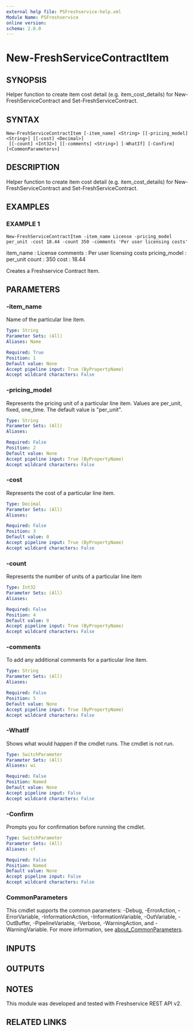 ```yaml
---
external help file: PSFreshservice-help.xml
Module Name: PSFreshservice
online version:
schema: 2.0.0
---
```


# New-FreshServiceContractItem

## SYNOPSIS
Helper function to create item cost detail (e.g.
item_cost_details) for New-FreshServiceContract and Set-FreshServiceContract.

## SYNTAX

```
New-FreshServiceContractItem [-item_name] <String> [[-pricing_model] <String>] [[-cost] <Decimal>]
 [[-count] <Int32>] [[-comments] <String>] [-WhatIf] [-Confirm] [<CommonParameters>]
```

## DESCRIPTION
Helper function to create item cost detail (e.g.
item_cost_details) for New-FreshServiceContract and Set-FreshServiceContract.

## EXAMPLES

### EXAMPLE 1
```
New-FreshServiceContractItem -item_name License -pricing_model per_unit -cost 18.44 -count 350 -comments 'Per user licensing costs'
```

item_name     : License
comments      : Per user licensing costs
pricing_model : per_unit
count         : 350
cost          : 18.44

Creates a Freshservice Contract Item.

## PARAMETERS

### -item_name
Name of the particular line item.

```yaml
Type: String
Parameter Sets: (All)
Aliases: Name

Required: True
Position: 1
Default value: None
Accept pipeline input: True (ByPropertyName)
Accept wildcard characters: False
```

### -pricing_model
Represents the pricing unit of a particular line item.
Values are per_unit, fixed, one_time.
The default value is "per_unit".

```yaml
Type: String
Parameter Sets: (All)
Aliases:

Required: False
Position: 2
Default value: None
Accept pipeline input: True (ByPropertyName)
Accept wildcard characters: False
```

### -cost
Represents the cost of a particular line item.

```yaml
Type: Decimal
Parameter Sets: (All)
Aliases:

Required: False
Position: 3
Default value: 0
Accept pipeline input: True (ByPropertyName)
Accept wildcard characters: False
```

### -count
Represents the number of units of a particular line item

```yaml
Type: Int32
Parameter Sets: (All)
Aliases:

Required: False
Position: 4
Default value: 0
Accept pipeline input: True (ByPropertyName)
Accept wildcard characters: False
```

### -comments
To add any additional comments for a particular line item.

```yaml
Type: String
Parameter Sets: (All)
Aliases:

Required: False
Position: 5
Default value: None
Accept pipeline input: True (ByPropertyName)
Accept wildcard characters: False
```

### -WhatIf
Shows what would happen if the cmdlet runs.
The cmdlet is not run.

```yaml
Type: SwitchParameter
Parameter Sets: (All)
Aliases: wi

Required: False
Position: Named
Default value: None
Accept pipeline input: False
Accept wildcard characters: False
```

### -Confirm
Prompts you for confirmation before running the cmdlet.

```yaml
Type: SwitchParameter
Parameter Sets: (All)
Aliases: cf

Required: False
Position: Named
Default value: None
Accept pipeline input: False
Accept wildcard characters: False
```

### CommonParameters
This cmdlet supports the common parameters: -Debug, -ErrorAction, -ErrorVariable, -InformationAction, -InformationVariable, -OutVariable, -OutBuffer, -PipelineVariable, -Verbose, -WarningAction, and -WarningVariable. For more information, see [about_CommonParameters](http://go.microsoft.com/fwlink/?LinkID=113216).

## INPUTS

## OUTPUTS

## NOTES
This module was developed and tested with Freshservice REST API v2.

## RELATED LINKS
